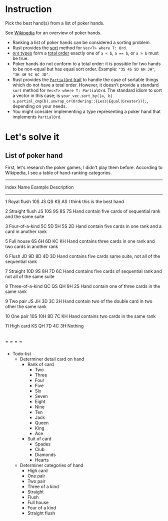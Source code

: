 Instruction
===========

Pick the best hand(s) from a list of poker hands.

See [Wikipedia](https://en.wikipedia.org/wiki/List_of_poker_hands) for
an overview of poker hands.

-   Ranking a list of poker hands can be considered a sorting problem.
-   Rust provides the
    [sort](https://doc.rust-lang.org/std/vec/struct.Vec.html#method.sort)
    method for `Vec<T> where T: Ord`.
-   [`Ord` types](https://doc.rust-lang.org/std/cmp/trait.Ord.html) form
    a [total order](https://en.wikipedia.org/wiki/Total_order) exactly
    one of `a < b`, `a == b`, or `a > b` must be true.
-   Poker hands do not conform to a total order: it is possible for two
    hands to be non-equal but has equal sort order. Example:
    `"3S 4S 5D 6H JH"`, `"3H 4H 5C 6C JD"`.
-   Rust provides the [`PartialOrd`
    trait](https://doc.rust-lang.org/std/cmp/trait.PartialOrd.html) to
    handle the case of sortable things which do not have a total order.
    However, it doesn't provide a standard `sort` method for
    `Vec<T> where T: PartialOrd`. The standard idiom to sort a vector in
    this case; is
    `your_vec.sort_by(|a, b| a.partial_cmp(b).unwrap_or(Ordering::{Less|Equal|Greater}));`,
    depending on your needs.
-   You might consider implementing a type representing a poker hand
    that implements `PartialOrd`.

Let's solve it
==============

List of poker hand
------------------

First, let's research the poker games, I didn't play them before.
According to Wikipedia, I see a table of hand-ranking categories.

  -----------------------------------------------------------------------
  Index             Name              Example           Description
  ----------------- ----------------- ----------------- -----------------
  1                 Royal flush       10S JS QS KS AS   I think this is
                                                        the best hand

  2                 Straight flush    JS 10S 9S 8S 7S   Hand contain five
                                                        cards of
                                                        sequential rank
                                                        and the same
                                                        suite

  3                 Four-of-a-kind    5C 5D 5H 5S 2D    Hand contain five
                                                        cards in one rank
                                                        and a card in
                                                        another rank

  5                 Full house        6S 6H 6D KC KH    Hand contains
                                                        three cards in
                                                        one rank and two
                                                        cards in another
                                                        rank

  6                 Flush             JD 9D 8D 4D 3D    Hand contains
                                                        five cards same
                                                        suite, not all of
                                                        the sequential
                                                        rank

  7                 Straight          10D 9S 8H 7D 6C   Hand contains
                                                        five cards of
                                                        sequential rank
                                                        and not all of
                                                        the same suite

  8                 Three-of-a-kind   QC QS QH 9H 2S    Hand contain one
                                                        of three cards in
                                                        the same rank

  9                 Two pair          JS JH 3D 3C 2H    Hand contain two
                                                        of the double
                                                        card in two other
                                                        the same rank

  10                One pair          10S 10H 8D 7C KH  Hand contains two
                                                        cards in the same
                                                        rank

  11                High card         KS QH 7D 4C 3H    Nothing

  \-                \-                \-                \-
  -----------------------------------------------------------------------

-   Todo-list
    -   Determiner detail card on hand
        -   Rank of card
            -   Two
            -   Three
            -   Four
            -   Five
            -   Six
            -   Seven
            -   Eight
            -   Nine
            -   Ten
            -   Jack
            -   Queen
            -   King
            -   Ace
        -   Suit of card
            -   Spades
            -   Club
            -   Diamonds
            -   Hearts
    -   Determiner categories of hand
        -   High card
        -   One pair
        -   Two pair
        -   Three of a kind
        -   Straight
        -   Flush
        -   Full house
        -   Four of a kind
        -   Straight flush
